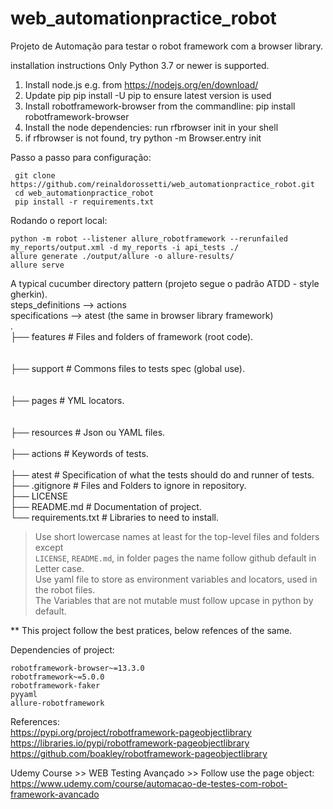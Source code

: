 # web_automationpractice_robot

Projeto de Automação para testar o robot framework com a browser library.


installation instructions
Only Python 3.7 or newer is supported.

1. Install node.js e.g. from https://nodejs.org/en/download/
2. Update pip pip install -U pip to ensure latest version is used
3. Install robotframework-browser from the commandline: pip install robotframework-browser
4. Install the node dependencies: run rfbrowser init in your shell
5. if rfbrowser is not found, try python -m Browser.entry init

Passo a passo para configuração:
```
 git clone https://github.com/reinaldorossetti/web_automationpractice_robot.git
 cd web_automationpractice_robot   
 pip install -r requirements.txt
```

Rodando o report local:
```
python -m robot --listener allure_robotframework --rerunfailed my_reports/output.xml -d my_reports -i api_tests ./ 
allure generate ./output/allure -o allure-results/
allure serve
```

A typical cucumber directory pattern (projeto segue o padrão ATDD - style gherkin).  
steps_definitions --> actions   
specifications   --> atest (the same in browser library framework)  
.  
├── features                    # Files and folders of framework (root code).  
<br><br>├── support                 # Commons files to tests spec (global use).  
<br><br>├── pages               # YML locators.  
<br><br>├── resources           # Json ou YAML files.  
<br>├── actions                 # Keywords of tests.  
<br>├── atest                   # Specification of what the tests should do and runner of tests.  
├── .gitignore              # Files and Folders to ignore in repository.  
├── LICENSE  
├── README.md               # Documentation of project.  
└── requirements.txt        # Libraries to need to install.  

> Use short lowercase names at least for the top-level files and folders except  
> `LICENSE`, `README.md`, in folder pages the name follow github default in Letter case.  
> Use yaml file to store as environment variables and locators, used in the robot files.   
> The Variables that are not mutable must follow upcase in python by default.  

** This project follow the best pratices, below refences of the same.

Dependencies of project:
```
robotframework-browser~=13.3.0
robotframework~=5.0.0
robotframework-faker
pyyaml
allure-robotframework
```

References:  
https://pypi.org/project/robotframework-pageobjectlibrary    
https://libraries.io/pypi/robotframework-pageobjectlibrary  
https://github.com/boakley/robotframework-pageobjectlibrary  

Udemy Course >> WEB Testing Avançado >> Follow use the page object:  
https://www.udemy.com/course/automacao-de-testes-com-robot-framework-avancado  

